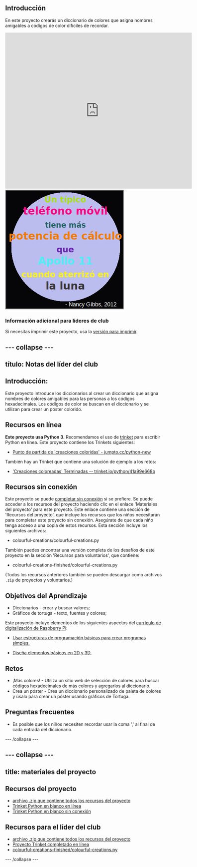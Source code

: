 ## Introducción

En este proyecto crearás un diccionario de colores que asigna nombres amigables a códigos de color difíciles de recordar.

<div class="trinket">
  <iframe src="https://trinket.io/embed/python/97822f48b7?outputOnly=true&start=result" width="600" height="500" frameborder="0" marginwidth="0" marginheight="0" allowfullscreen>
  </iframe>
  <img src="images/colourful-finished.png">
</div>

### Información adicional para líderes de club

Si necesitas imprimir este proyecto, usa la [versión para imprimir](https://projects.raspberrypi.org/en/projects/colourful-creations/print).

## \--- collapse \---

## título: Notas del líder del club

## Introducción:

Este proyecto introduce los diccionarios al crear un diccionario que asigna nombres de colores amigables para las personas a los códigos hexadecimales. Los códigos de color se buscan en el diccionario y se utilizan para crear un póster colorido.

## Recursos en línea

**Este proyecto usa Python 3.** Recomendamos el uso de [trinket](https://trinket.io/) para escribir Python en línea. Este proyecto contiene los Trinkets siguientes:

* [Punto de partida de 'creaciones coloridas' - jumpto.cc/python-new](http://jumpto.cc/python-new)

También hay un Trinket que contiene una solución de ejemplo a los retos:

* ['Creaciones coloreadas' Terminadas -- trinket.io/python/41a99e668b](https://trinket.io/python/97822f48b7)

## Recursos sin conexión

Este proyecto se puede [completar sin conexión](https://www.codeclubprojects.org/en-GB/resources/python-working-offline/) si se prefiere. Se puede acceder a los recursos del proyecto haciendo clic en el enlace 'Materiales del proyecto' para este proyecto. Este enlace contiene una sección de 'Recursos del proyecto', que incluye los recursos que los niños necesitarán para completar este proyecto sin conexión. Asegúrate de que cada niño tenga acceso a una copia de estos recursos. Esta sección incluye los siguientes archivos:

* colourful-creations/colourful-creations.py

También puedes encontrar una versión completa de los desafíos de este proyecto en la sección 'Recursos para voluntarios', que contiene:

* colourful-creations-finished/colourful-creations.py

(Todos los recursos anteriores también se pueden descargar como archivos `.zip` de proyectos y voluntarios.)

## Objetivos del Aprendizaje

* Diccionarios - crear y buscar valores;
* Gráficos de tortuga - texto, fuentes y colores;

Este proyecto incluye elementos de los siguientes aspectos del [currículo de digitalización de Raspberry Pi](http://rpf.io/curriculum):

* [Usar estructuras de programación básicas para crear programas simples.](https://www.raspberrypi.org/curriculum/programming/creator)

* [Diseña elementos básicos en 2D y 3D.](https://www.raspberrypi.org/curriculum/design/creator)

## Retos

* ¡Más colores! - Utiliza un sitio web de selección de colores para buscar códigos hexadecimales de más colores y agregarlos al diccionario. 
* Crea un póster - Crea un diccionario personalizado de paleta de colores y úsalo para crear un póster usando gráficos de Tortuga. 

## Preguntas frecuentes

* Es posible que los niños necesiten recordar usar la coma ',' al final de cada entrada del diccionario. 

\--- /collapse \---

## \--- collapse \---

## title: materiales del proyecto

## Recursos del proyecto

* [archivo .zip que contiene todos los recursos del proyecto](resources/colourful-creations-project-resources.zip)
* [Trinket Python en blanco en línea](http://jumpto.cc/python-new)
* [Trinket Python en blanco sin conexión](resources/new-new.py)

## Recursos para el líder del club

* [archivo .zip que contiene todos los recursos del proyecto](resources/colourful-creations-volunteer-resources.zip)
* [Proyecto Trinket completado en línea](https://trinket.io/python/97822f48b7)
* [colourful-creations-finished/colourful-creations.py](resources/colourful-creations-finished-colourful-creations.py)

\--- /collapse \---